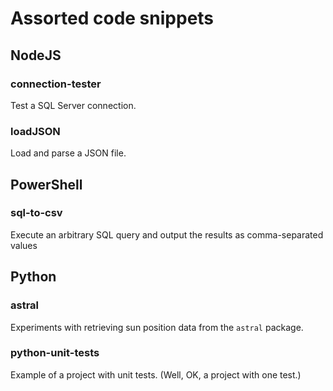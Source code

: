 # Assorted code snippets


## NodeJS

### connection-tester

Test a SQL Server connection.

### loadJSON

Load and parse a JSON file.


## PowerShell

### sql-to-csv

Execute an arbitrary SQL query and output the results as comma-separated values


## Python

### astral

Experiments with retrieving sun position data from the `astral` package.

### python-unit-tests

Example of a project with unit tests.  (Well, OK, a project with one test.)
